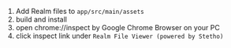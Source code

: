 1. Add Realm files to `app/src/main/assets`
2. build and install
3. open chrome://inspect by Google Chrome Browser on your PC
4. click inspect link under `Realm File Viewer (powered by Stetho)`
